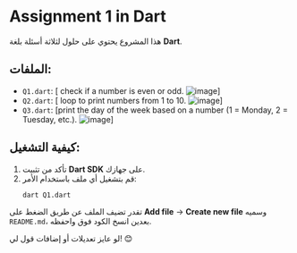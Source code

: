 # Assignment 1 in Dart

هذا المشروع يحتوي على حلول لثلاثة أسئلة بلغة **Dart**.

## الملفات:
- `Q1.dart`: [ check if a number is even or odd.
![image](https://github.com/user-attachments/assets/a18047fe-068c-4184-93a5-b1c4080a33d3)]
- `Q2.dart`: [ loop to print numbers from 1 to 10.
![image](https://github.com/user-attachments/assets/90b6c6fb-740a-4ee0-ad05-d1d79f5d1e0d)]
- `Q3.dart`: [print the day of the week based on a number
 (1 = Monday, 2 = Tuesday, etc.).
![image](https://github.com/user-attachments/assets/9a7dcac2-c0d2-40f1-bfa4-bb44213f5100)]

## كيفية التشغيل:
1. تأكد من تثبيت **Dart SDK** على جهازك.
2. قم بتشغيل أي ملف باستخدام الأمر:
   ```sh
   dart Q1.dart

تقدر تضيف الملف عن طريق الضغط على **Add file** → **Create new file** وسميه `README.md`، بعدين انسخ الكود فوق واحفظه.

لو عايز تعديلات أو إضافات قول لي! 😊
